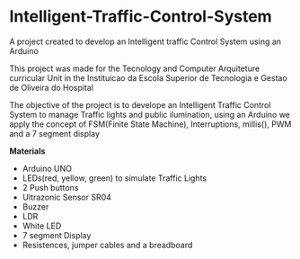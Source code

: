 # Intelligent-Traffic-Control-System
A project created to develop an Intelligent traffic Control System using an Arduino

This project was made for the Tecnology and Computer Arquiteture curricular Unit in the Instituicao da Escola Superior de Tecnologia e Gestao de Oliveira do Hospital

The objective of the project is to develope an Intelligent Traffic Control System to manage Traffic lights and public ilumination, using an Arduino we apply the concept of FSM(Finite State Machine), Interruptions, millis(), PWM and a 7 segment display

<b> Materials </b>
  - Arduino UNO
  - LEDs(red, yellow, green) to simulate Traffic Lights
  - 2 Push buttons
  - Ultrazonic Sensor SR04
  - Buzzer
  - LDR
  - White LED
  - 7 segment Display
  - Resistences, jumper cables and a breadboard

